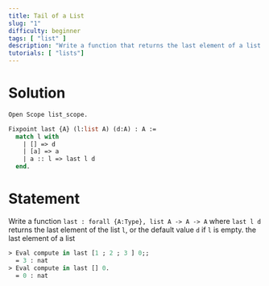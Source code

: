 ```yaml
---
title: Tail of a List
slug: "1"
difficulty: beginner
tags: [ "list" ]
description: "Write a function that returns the last element of a list."
tutorials: [ "lists"]
---
```


# Solution

```ocaml
Open Scope list_scope.

Fixpoint last {A} (l:list A) (d:A) : A :=
  match l with
    | [] => d
    | [a] => a
    | a :: l => last l d
  end.
```

# Statement

Write a function `last : forall {A:Type}, list A -> A -> A` where `last l d` returns the last element of the list `l`, or the default value `d` if `l` is empty.
the last element of a list

```ocaml
> Eval compute in last [1 ; 2 ; 3 ] 0;;
  = 3 : nat
> Eval compute in last [] 0.
  = 0 : nat
```
